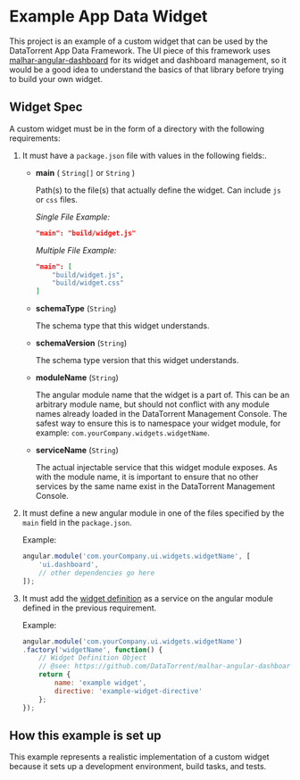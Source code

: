 Example App Data Widget
=======================
This project is an example of a custom widget that can be used by the DataTorrent App Data Framework. The UI piece of this framework uses [malhar-angular-dashboard](https://github.com/DataTorrent/malhar-angular-dashboard) for its widget and dashboard management, so it would be a good idea to understand the basics of that library before trying to build your own widget.


Widget Spec
------------------
A custom widget must be in the form of a directory with the following requirements:

1. It must have a `package.json` file with values in the following fields:.

    - **main** ( `String[]` or `String` )
    
        Path(s) to the file(s) that 
        actually define the widget. Can include `js` or `css` files. 
        
        _Single File Example:_
        ```JSON
        "main": "build/widget.js"
        ```
        
        _Multiple File Example:_
        ```JSON
        "main": [
            "build/widget.js",
            "build/widget.css"
        ]
        ```
        
    - **schemaType** (`String`)

        The schema type that this widget understands.

    - **schemaVersion** (`String`)
        
        The schema type version that this widget understands.

    - **moduleName** (`String`)
    
        The angular module name that the widget is a part of. This can be an arbitrary module name, but should not conflict with any module names already loaded in the DataTorrent Management Console. The safest way to ensure this is to namespace your widget module, for example: `com.yourCompany.widgets.widgetName`.

    - **serviceName** (`String`)
        
        The actual injectable service that this widget module exposes. As with the module name, it is important to ensure that no other services by the same name exist in the DataTorrent Management Console.

1. It must define a new angular module in one of the files specified by the `main` field in the `package.json`.

    Example:
    ```js
    angular.module('com.yourCompany.ui.widgets.widgetName', [
        'ui.dashboard',
        // other dependencies go here
    ]);
    ```
    
1. It must add the [widget definition](https://github.com/DataTorrent/malhar-angular-dashboard#widget-definition-objects) as a service on the angular module defined in the previous requirement.

    Example:
    ```js
    angular.module('com.yourCompany.ui.widgets.widgetName')
    .factory('widgetName', function() {
        // Widget Definition Object
        // @see: https://github.com/DataTorrent/malhar-angular-dashboard#widget-definition-objects
        return {
            name: 'example widget',
            directive: 'example-widget-directive'
        };
    });
    ```
    

How this example is set up
--------------------------
This example represents a realistic implementation of a custom widget because it sets up a development environment, build tasks, and tests.